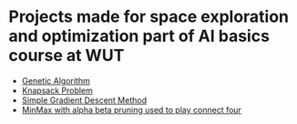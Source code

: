 # Projects made for space exploration and optimization part of AI basics course at WUT

-   [Genetic Algorithm](GeneticAlg/GeneticAlg.ipynb)
-   [Knapsack Problem](Knapsack/KnapsackProblem.ipynb)
-   [Simple Gradient Descent Method](SGD/SimpleGradientDescent.ipynb)
-   [MinMax with alpha beta pruning used to play connect four](MinMaxAB/minimax.ipynb)